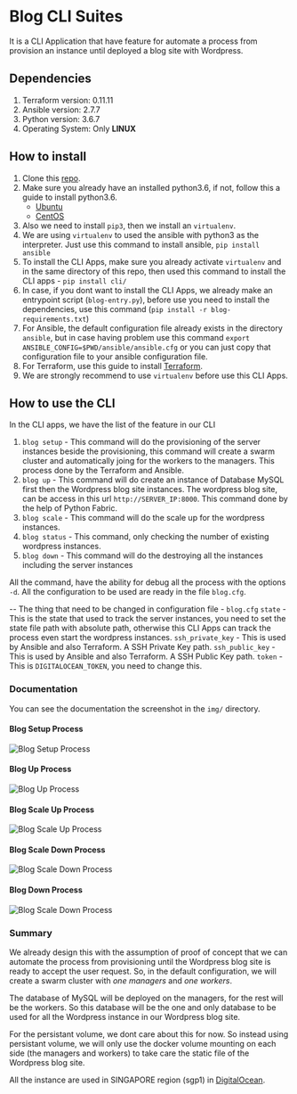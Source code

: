 # Blog CLI Suites
It is a CLI Application that have feature for automate a process from provision an instance until deployed a blog site with Wordpress.

## Dependencies
1. Terraform version: 0.11.11
2. Ansible version: 2.7.7
3. Python version: 3.6.7
4. Operating System: Only __LINUX__

## How to install
1. Clone this [repo](https://github.com/ardikabs/blog-automation-terraform-ansible-stack.git).
2. Make sure you already have an installed python3.6, if not, follow this a guide to install python3.6.
   * [Ubuntu](https://askubuntu.com/questions/865554/how-do-i-install-python-3-6-using-apt-get)
   * [CentOS](https://www.digitalocean.com/community/tutorials/how-to-install-python-3-and-set-up-a-local-programming-environment-on-centos-7)
3. Also we need to install `pip3`, then we install an `virtualenv`.
4. We are using `virtualenv` to used the ansible with python3 as the interpreter. Just use this command to install ansible, `pip install ansible`
5. To install the CLI Apps, make sure you already activate `virtualenv` and in the same directory of this repo, then used this command to install the CLI apps - `pip install cli/`
6. In case, if you dont want to install the CLI Apps, we already make an entrypoint script (`blog-entry.py`), before use you need to install the dependencies, use this command (`pip install -r blog-requirements.txt`)
7. For Ansible, the default configuration file already exists in the directory `ansible`, but in case having problem use this command `export ANSIBLE_CONFIG=$PWD/ansible/ansible.cfg` or you can just copy that configuration file to your ansible configuration file.
8. For Terraform, use this guide to install [Terraform](https://www.terraform.io/downloads.html).
9. We are strongly recommend to use `virtualenv` before use this CLI Apps.

## How to use the CLI
In the CLI apps, we have the list of the feature in our CLI
1. `blog setup` - This command will do the provisioning of the server instances beside the provisioning, this command will create a swarm cluster and automatically joing for the workers to the managers. This process done by the Terraform and Ansible.
2. `blog up` - This command will do create an instance of Database MySQL first then the Wordpress blog site instances. The wordpress blog site, can be access in this url `http://SERVER_IP:8000`. This command done by the help of Python Fabric.
3. `blog scale` - This command will do the scale up for the wordpress instances.
4. `blog status` - This command, only checking the number of existing wordpress instances.
5. `blog down` - This command will do the destroying all the instances including the server instances

All the command, have the ability for debug all the process with the options `-d`. All the configuration to be used are ready in the file `blog.cfg`.

-- The thing that need to be changed in configuration file - `blog.cfg`
`state` - This is the state that used to track the server instances, you need to set the state file path with absolute path, otherwise this CLI Apps can track the process even start the wordpress instances.
`ssh_private_key` - This is used by Ansible and also Terraform. A SSH Private Key path.
`ssh_public_key` - This is used by Ansible and also Terraform. A SSH Public Key path.
`token` - This is `DIGITALOCEAN_TOKEN`, you need to change this.

### Documentation
You can see the documentation the screenshot in the `img/` directory.

#### Blog Setup Process
![Blog Setup Process](https://media.giphy.com/media/2UxQj3yghxW1FBjDVz/giphy.gif)

#### Blog Up Process
![Blog Up Process](https://media.giphy.com/media/2UxQj3yghxW1FBjDVz/giphy.gif)

#### Blog Scale Up Process
![Blog Scale Up Process](https://media.giphy.com/media/iOFNT8mf68nAMzMdDp/giphy.gif)

#### Blog Scale Down Process
![Blog Scale Down Process](https://media.giphy.com/media/8vvZLTmVbQtILyIb5N/giphy.gif)

#### Blog Down Process
![Blog Scale Down Process](https://media.giphy.com/media/5t0xBWIEOE3wzJyQw4/giphy.gif)


### Summary
We already design this with the assumption of proof of concept that we can automate the process from provisioning until the Wordpress blog site is ready to accept the user request. So, in the default configuration, we will create a swarm cluster with *one managers* and *one workers*. 

The database of MySQL will be deployed on the managers, for the rest will be the workers. So this database will be the one and only database to be used for all the Wordpress instance in our Wordpress blog site.

For the persistant volume, we dont care about this for now. So instead using persistant volume, we will only use the docker volume mounting on each side (the managers and workers) to take care the static file of the Wordpress blog site.

All the instance are used in SINGAPORE region (sgp1) in [DigitalOcean](https://www.digitalocean.com/).